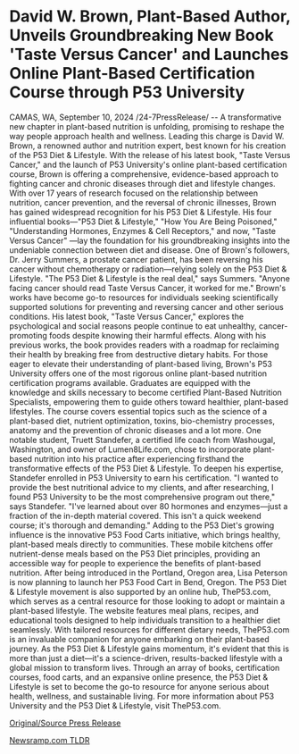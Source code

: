 # David W. Brown, Plant-Based Author, Unveils Groundbreaking New Book 'Taste Versus Cancer' and Launches Online Plant-Based Certification Course through P53 University

CAMAS, WA, September 10, 2024 /24-7PressRelease/ -- A transformative new chapter in plant-based nutrition is unfolding, promising to reshape the way people approach health and wellness. Leading this charge is David W. Brown, a renowned author and nutrition expert, best known for his creation of the P53 Diet & Lifestyle. With the release of his latest book, "Taste Versus Cancer," and the launch of P53 University's online plant-based certification course, Brown is offering a comprehensive, evidence-based approach to fighting cancer and chronic diseases through diet and lifestyle changes.  With over 17 years of research focused on the relationship between nutrition, cancer prevention, and the reversal of chronic illnesses, Brown has gained widespread recognition for his P53 Diet & Lifestyle. His four influential books—"P53 Diet & Lifestyle," "How You Are Being Poisoned," "Understanding Hormones, Enzymes & Cell Receptors," and now, "Taste Versus Cancer" —lay the foundation for his groundbreaking insights into the undeniable connection between diet and disease.  One of Brown's followers, Dr. Jerry Summers, a prostate cancer patient, has been reversing his cancer without chemotherapy or radiation—relying solely on the P53 Diet & Lifestyle. "The P53 Diet & Lifestyle is the real deal," says Summers. "Anyone facing cancer should read Taste Versus Cancer, it worked for me."  Brown's works have become go-to resources for individuals seeking scientifically supported solutions for preventing and reversing cancer and other serious conditions. His latest book, "Taste Versus Cancer," explores the psychological and social reasons people continue to eat unhealthy, cancer-promoting foods despite knowing their harmful effects. Along with his previous works, the book provides readers with a roadmap for reclaiming their health by breaking free from destructive dietary habits.  For those eager to elevate their understanding of plant-based living, Brown's P53 University offers one of the most rigorous online plant-based nutrition certification programs available. Graduates are equipped with the knowledge and skills necessary to become certified Plant-Based Nutrition Specialists, empowering them to guide others toward healthier, plant-based lifestyles. The course covers essential topics such as the science of a plant-based diet, nutrient optimization, toxins, bio-chemistry processes, anatomy and the prevention of chronic diseases and a lot more.  One notable student, Truett Standefer, a certified life coach from Washougal, Washington, and owner of Lumen8Life.com, chose to incorporate plant-based nutrition into his practice after experiencing firsthand the transformative effects of the P53 Diet & Lifestyle. To deepen his expertise, Standefer enrolled in P53 University to earn his certification. "I wanted to provide the best nutritional advice to my clients, and after researching, I found P53 University to be the most comprehensive program out there," says Standefer. "I've learned about over 80 hormones and enzymes—just a fraction of the in-depth material covered. This isn't a quick weekend course; it's thorough and demanding."  Adding to the P53 Diet's growing influence is the innovative P53 Food Carts initiative, which brings healthy, plant-based meals directly to communities. These mobile kitchens offer nutrient-dense meals based on the P53 Diet principles, providing an accessible way for people to experience the benefits of plant-based nutrition. After being introduced in the Portland, Oregon area, Lisa Peterson is now planning to launch her P53 Food Cart in Bend, Oregon.  The P53 Diet & Lifestyle movement is also supported by an online hub, TheP53.com, which serves as a central resource for those looking to adopt or maintain a plant-based lifestyle. The website features meal plans, recipes, and educational tools designed to help individuals transition to a healthier diet seamlessly. With tailored resources for different dietary needs, TheP53.com is an invaluable companion for anyone embarking on their plant-based journey.  As the P53 Diet & Lifestyle gains momentum, it's evident that this is more than just a diet—it's a science-driven, results-backed lifestyle with a global mission to transform lives. Through an array of books, certification courses, food carts, and an expansive online presence, the P53 Diet & Lifestyle is set to become the go-to resource for anyone serious about health, wellness, and sustainable living.  For more information about P53 University and the P53 Diet & Lifestyle, visit TheP53.com. 

[Original/Source Press Release](https://www.24-7pressrelease.com/press-release/514124/david-w-brown-plant-based-author-unveils-groundbreaking-new-book-taste-versus-cancer-and-launches-online-plant-based-certification-course-through-p53-university) 

[Newsramp.com TLDR](https://newsramp.com/None) 